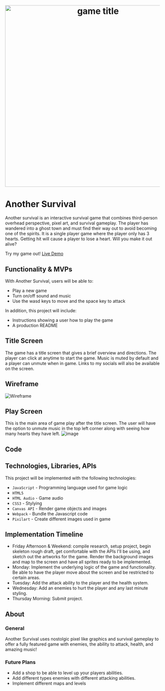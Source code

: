 # <div align='center'> <img width="589" alt="game title" src="https://user-images.githubusercontent.com/78308893/153425729-2cb185f2-24cc-4471-8ef8-f481f09704e6.png"> </div>



# Another Survival
Another survival is an interactive survival game that combines third-person overhead perspective, pixel art, and survival gameplay. The player has wandered into a ghost town and must find their way out to avoid becoming one of the spirits. 
It is a single player game where the player only has 3 hearts. Getting hit will cause a player to lose a heart. Will you make it out alive?

Try my game out! [Live Demo](https://Alyx-Clark.github.io/another_survival/)

## Functionality & MVPs
With Another Survival, users will be able to:
* Play a new game
* Turn on/off sound and music
* Use the wasd keys to move and the space key to attack

In addition, this project will include:

* Instructions showing a user how to play the game
* A production README

## Title Screen
 The game has a title screen that gives a brief overview and directions. The player can click at anytime to start the game. Music is muted by default and a player can unmute when in game. Links to my socials will also be available on the screen.

## Wireframe


![Wireframe](https://user-images.githubusercontent.com/78308893/152541077-de40a2bb-8290-4b6b-9341-846eb8c5ab9b.png)

## Play Screen
This is the main area of game play after the title screen. The user will have the option to unmute music in the top left corner along with seeing how many hearts they have left.
![image](https://user-images.githubusercontent.com/78308893/153429974-ef99ae76-3522-451a-90b3-4eeed1469378.png)

## Code

## Technologies, Libraries, APIs
This project will be implemented with the following technologies:
* `JavaScript` - Programming language used for game logic
* `HTML5`
*  `HTML Audio` - Game audio
* `CSS3` - Stylying
* `Canvas API` - Render game objects and images
* `Webpack` - Bundle the Javascript code
* `Pixilart` - Create different images used in game 

## Implementation Timeline

* Friday Afternoon & Weekend: compile research, setup project, begin skeleton rough draft, get comfortable with the APIs I'll be using, and sketch out the artworks for the game. Render the background images and map to the screen and have all sprites ready to be implemented.
* Monday: Implement the underlying logic of the game and functionality. Be able to have the player move about the screen and be restricted to certain areas.
* Tuesday: Add the attack ability to the player and the health system.
* Wednesday: Add an enemies to hurt the player and any last minute styling.
* Thursday Morning: Submit project.

## About

### General

Another Survival uses nostolgic pixel like graphics and survival gameplay to offer a fully featured game with enemies, the ability to attack, health, and amazing music!

### Future Plans

* Add a shop to be able to level up your players abilities.
* Add different types enemies with different attacking abilities.
* Implement different maps and levels 
